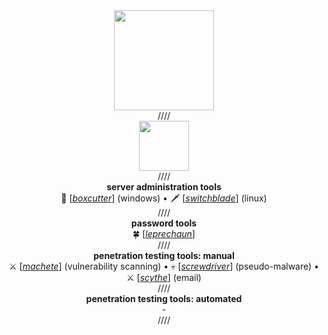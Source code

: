 <div align="center">
  <img height="160" src="https://github.com/RabbitAtHope/RabbitAtHope/assets/159293241/009c0aab-1dd6-4ce8-aa6c-d25310a81aac">
</div>

<div align="center">////</div>

<div align="center">
  <img height="80" src="https://github.com/RabbitAtHope/RabbitAtHope/assets/159293241/cfb4154e-1a94-49d3-adba-a0a1f7caa5bb">
</div>

<div align="center">
  <div>////</div>
  <div><b>server administration tools</b>
    <br>
    🔪 [<a href="https://github.com/RabbitAtHope/Boxcutter"><i>boxcutter</i></a>] (windows) • 🗡️ [<a href="https://github.com/RabbitAtHope/Switchblade"><i>switchblade</i></a>] (linux)</div>
  <div>////</div>
  <div><b>password tools</b>
    <br>
    🍀 [<a href="https://github.com/RabbitAtHope/Leprechaun"><i>leprechaun</i></a>]</div>
  <div>////</div>
  <div><b>penetration testing tools: manual</b>
    <br>
    ⚔️ [<a href="https://github.com/RabbitAtHope/Machete"><i>machete</i></a>] (vulnerability scanning) • 💀 [<a href="https://github.com/RabbitAtHope/Screwdriver"><i>screwdriver</i></a>] (pseudo-malware) • ⚔️ [<a href="https://github.com/RabbitAtHope/Scythe"><i>scythe</i></a>] (email)</div>
  <div>////</div>
  <div><b>penetration testing tools: automated</b>
    <br>
    -
  <div>////</div>
</div>
